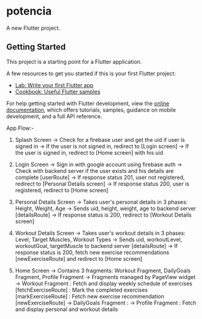 # potencia

A new Flutter project.

## Getting Started

This project is a starting point for a Flutter application.

A few resources to get you started if this is your first Flutter project:

- [Lab: Write your first Flutter app](https://docs.flutter.dev/get-started/codelab)
- [Cookbook: Useful Flutter samples](https://docs.flutter.dev/cookbook)

For help getting started with Flutter development, view the
[online documentation](https://docs.flutter.dev/), which offers tutorials,
samples, guidance on mobile development, and a full API reference.

App Flow:-

1. Splash Screen -> Check for a firebase user and get the uid if user is signed in 
                 -> If the user is not signed in, redirect to [Login screen]
                 -> If the user is signed in, redirect to [Home screen] with his uid

2. Login Screen  -> Sign in with google account using firebase auth
                 -> Check with backend server if the user exists and his details are complete [userRoute]
                 -> If response status 201, user not registered, redirect to [Personal Details screen]
                 -> If response status 200, user is registered, redirect to [Home screen]

3. Personal Details Screen -> Takes user's personal details in 3 phases: Height, Weight, Age
                           -> Sends uid, height, weight, age to backend server [detailsRoute]
                           -> If response status is 200, redirect to [Workout Details screen]

4. Workout Details Screen  -> Takes user's workout details in 3 phases: Level, Target Muscles, Workout Types
                           -> Sends uid, workoutLevel, workoutGoal, targetMuscle to backend server [detailsRoute]
                           -> If response status is 200, fetch new exercise recommendations [newExerciseRoute] and redirect to [Home screen]

5. Home Screen  -> Contains 3 fragments: Workout Fragment, DailyGoals Fragment, Profile Fragment
                -> Fragments managed by PageView widget
                -> Workout Fragment : Fetch and display weekly schedule of exercises [fetchExerciseRoute]
                                    : Mark the completed exercises [markExerciseRoute]
                                    : Fetch new exercise recommendation [newExerciseRoute]
                -> DailyGoals Fragment : 
                -> Profile Fragment : Fetch and display personal and workout details  